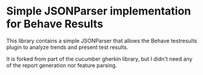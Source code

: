 # Simple JSONParser implementation for Behave Results

This library contains a simple JSONParser that allows the Behave testresults plugin to analyze trends and 
present test results.

It is forked from part of the cucumber gherkin library, but I didn't need any of the report generation nor feature
parsing.
